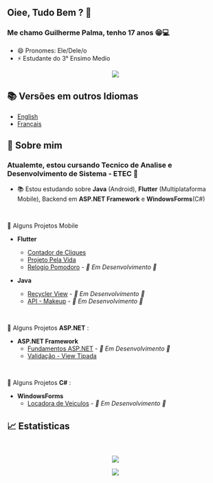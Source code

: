 <!--
**GuilhermePalma/GuilhermePalma** is a ✨ _special_ ✨ repository because its `README.md` (this file) appears on your GitHub profile.

Here are some ideas to get you started:

- 🔭 I’m currently working on ...
- 🌱 I’m currently learning ...
- 👯 I’m looking to collaborate on ...
- 🤔 I’m looking for help with ...
- 💬 Ask me about ...
- 📫 How to reach me: ...
- 😄 Pronouns: ...
- ⚡ Fun fact: ...
-->
##  Oiee, Tudo Bem ? 👋

###  Me chamo Guilherme Palma, tenho 17 anos :grin::computer: 
- 😄 Pronomes: Ele/Dele/o
- ⚡ Estudante do 3° Ensimo Medio

<p align="center">
   <a href="https://github.com/GuilhermePalma">
      <img align="center" src="https://github-readme-stats.vercel.app/api?username=guilhermePalma&count_private=true&show_icons=true&hide=issues" />
   </a>
</p>


## :books: Versões em outros Idiomas 
   - [English](English_README.md)
   - [Français](Français_README.md)

## 💬 Sobre mim
### Atualemte, estou cursando Tecnico de Analise e Desenvolvimento de Sistema - ETEC :school_satchel:

- 📚 Estou estudando sobre **Java** (Android), **Flutter** (Multiplataforma Mobile), Backend em **ASP.NET Framework** e **WindowsForms**(C#)
<br>

  :iphone: Alguns Projetos Mobile 
  - **Flutter**
    - [Contador de Cliques](https://github.com/GuilhermePalma/Apps-With-Flutter/tree/master/app_setstate)
    - [Projeto Pela Vida](https://github.com/GuilhermePalma/pela_vida)
    - [Relogio Pomodoro](https://github.com/GuilhermePalma/Apps-With-Flutter/tree/master/Relogio_Pomodoro) - *🚧 Em Desenvolvimento 🚧*
    
  - **Java**
    - [Recycler View](https://github.com/GuilhermePalma/RecycleView) - *🚧 Em Desenvolvimento 🚧*
    - [API - Makeup](https://github.com/GuilhermeCallegari/Maquiagem) - *🚧 Em Desenvolvimento 🚧*
 <br>
 
  :hammer: Alguns Projetos **ASP.NET** :
  - **ASP.NET Framework**
    - [Fundamentos ASP.NET](https://github.com/GuilhermePalma/Projetos_ASP.NET/tree/main/GuilhermePalma/GuilhermeApp) - *🚧 Em Desenvolvimento 🚧*
    - [Validação - View Tipada](https://github.com/GuilhermePalma/Projetos_ASP.NET/tree/main/ValidacaoMVC)
<br>

  :newspaper:  Alguns Projetos **C#** :
  - **WindowsForms**
    - [Locadora de Veiculos](https://github.com/GuilhermePalma/locadora_veiculos) - *🚧 Em Desenvolvimento 🚧*


## :chart_with_upwards_trend: Estatisticas

<br>

<p align="center">
   <a href="https://wakatime.com/@guilhermePalma">
      <img align="center" src="https://github-readme-stats.vercel.app/api/wakatime?username=guilhermePalma&layout=compact" />
   </a>
</p>

<p align="center">
   <a href="https://github.com/GuilhermePalma?tab=repositories">
      <img align="center" src="https://github-readme-stats.vercel.app/api/top-langs/?username=guilhermePalma&langs_count=6&layout=compact" />
   </a>
</p>

